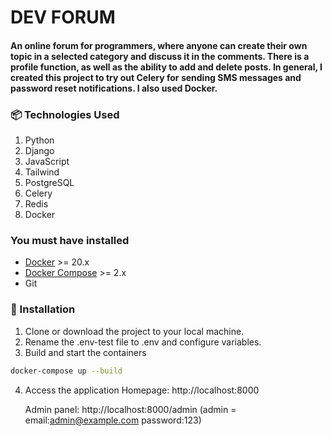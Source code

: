 # DEV FORUM 
#### An online forum for programmers, where anyone can create their own topic in a selected category and discuss it in the comments. There is a profile function, as well as the ability to add and delete posts. In general, I created this project to try out Celery for sending SMS messages and password reset notifications. I also used Docker.

### 📦 Technologies Used
1. Python
2. Django
3. JavaScript
4. Tailwind
5. PostgreSQL
6. Celery
7. Redis
8. Docker

### You must have installed

- [Docker](https://www.docker.com/get-started) >= 20.x
- [Docker Compose](https://docs.docker.com/compose/install/) >= 2.x
- Git

### 🚀 Installation
1. Clone or download the project to your local machine.
2. Rename the .env-test file to .env and configure variables.
3. Build and start the containers
```bash
docker-compose up --build
```
4. Access the application
   Homepage: http://localhost:8000
   
   Admin panel: http://localhost:8000/admin (admin = email:admin@example.com password:123) 
